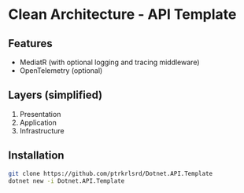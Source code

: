 # Clean Architecture - API Template
## Features
* MediatR (with optional logging and tracing middleware)
* OpenTelemetry (optional)
## Layers (simplified) 
1. Presentation
2. Application
3. Infrastructure

## Installation
``` sh
git clone https://github.com/ptrkrlsrd/Dotnet.API.Template
dotnet new -i Dotnet.API.Template
```
